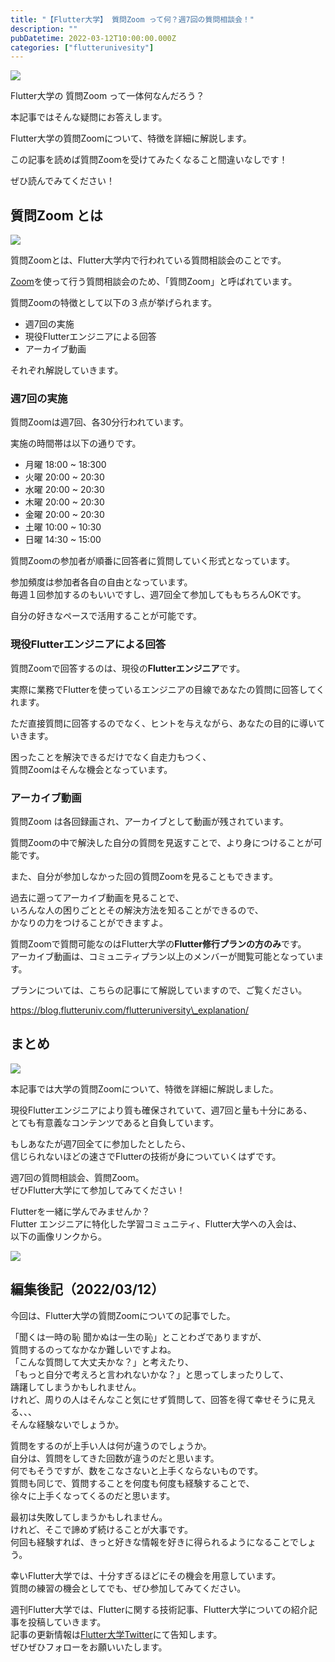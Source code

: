 ```yaml
---
title: "【Flutter大学】 質問Zoom って何？週7回の質問相談会！"
description: ""
pubDatetime: 2022-03-12T10:00:00.000Z
categories: ["flutterunivesity"]
---
```


![](https://blog.flutteruniv.com/wp-content/themes/cocoon-master/images/ojisan.png)

Flutter大学の 質問Zoom って一体何なんだろう？

本記事ではそんな疑問にお答えします。

Flutter大学の質問Zoomについて、特徴を詳細に解説します。

この記事を読めば質問Zoomを受けてみたくなること間違いなしです！

ぜひ読んでみてください！

## 質問Zoom とは

![](http://blog.flutteruniv.com/wp-content/uploads/2022/03/Meeting-1024x683.jpeg)

質問Zoomとは、Flutter大学内で行われている質問相談会のことです。

[Zoom](https://zoom.us/)を使って行う質問相談会のため、「質問Zoom」と呼ばれています。

質問Zoomの特徴として以下の３点が挙げられます。

*   週7回の実施
*   現役Flutterエンジニアによる回答
*   アーカイブ動画

それぞれ解説していきます。

### 週7回の実施

質問Zoomは週7回、各30分行われています。

実施の時間帯は以下の通りです。

*   月曜 18:00 ~ 18:300
*   火曜 20:00 ~ 20:30
*   水曜 20:00 ~ 20:30
*   木曜 20:00 ~ 20:30
*   金曜 20:00 ~ 20:30
*   土曜 10:00 ~ 10:30
*   日曜 14:30 ~ 15:00

質問Zoomの参加者が順番に回答者に質問していく形式となっています。

参加頻度は参加者各自の自由となっています。  
毎週１回参加するのもいいですし、週7回全て参加してももちろんOKです。

自分の好きなペースで活用することが可能です。

### 現役Flutterエンジニアによる回答

質問Zoomで回答するのは、現役の**Flutterエンジニア**です。

実際に業務でFlutterを使っているエンジニアの目線であなたの質問に回答してくれます。

ただ直接質問に回答するのでなく、ヒントを与えながら、あなたの目的に導いていきます。

困ったことを解決できるだけでなく自走力もつく、  
質問Zoomはそんな機会となっています。

### アーカイブ動画

質問Zoom は各回録画され、アーカイブとして動画が残されています。

質問Zoomの中で解決した自分の質問を見返すことで、より身につけることが可能です。

また、自分が参加しなかった回の質問Zoomを見ることもできます。

過去に遡ってアーカイブ動画を見ることで、  
いろんな人の困りごととその解決方法を知ることができるので、  
かなりの力をつけることができますよ。

質問Zoomで質問可能なのはFlutter大学の**Flutter修行プランの方のみ**です。  
アーカイブ動画は、コミュニティプラン以上のメンバーが閲覧可能となっています。

プランについては、こちらの記事にて解説していますので、ご覧ください。

https://blog.flutteruniv.com/flutteruniversity\_explanation/

## まとめ

![](http://blog.flutteruniv.com/wp-content/uploads/2022/03/meeting4-1024x683.jpeg)

本記事では大学の質問Zoomについて、特徴を詳細に解説しました。

現役Flutterエンジニアにより質も確保されていて、週7回と量も十分にある、  
とても有意義なコンテンツであると自負しています。

もしあなたが週7回全てに参加したとしたら、  
信じられないほどの速さでFlutterの技術が身についていくはずです。

週7回の質問相談会、質問Zoom。  
ぜひFlutter大学にて参加してみてください！

Flutterを一緒に学んでみませんか？  
Flutter エンジニアに特化した学習コミュニティ、Flutter大学への入会は、  
以下の画像リンクから。

[![](https://blog.flutteruniv.com/wp-content/uploads/2022/07/Flutter大学バナー.png)](//flutteruniv.com)

## 編集後記（2022/03/12）

今回は、Flutter大学の質問Zoomについての記事でした。

「聞くは一時の恥 聞かぬは一生の恥」とことわざでありますが、  
質問するのってなかなか難しいですよね。  
「こんな質問して大丈夫かな？」と考えたり、  
「もっと自分で考えろと言われないかな？」と思ってしまったりして、  
躊躇してしまうかもしれません。  
けれど、周りの人はそんなこと気にせず質問して、回答を得て幸せそうに見える、、、  
そんな経験ないでしょうか。

質問をするのが上手い人は何が違うのでしょうか。  
自分は、質問をしてきた回数が違うのだと思います。  
何でもそうですが、数をこなさないと上手くならないものです。  
質問も同じで、質問することを何度も何度も経験することで、  
徐々に上手くなってくるのだと思います。

最初は失敗してしまうかもしれません。  
けれど、そこで諦めず続けることが大事です。  
何回も経験すれば、きっと好きな情報を好きに得られるようになることでしょう。

幸いFlutter大学では、十分すぎるほどにその機会を用意しています。  
質問の練習の機会としてでも、ぜひ参加してみてください。

週刊Flutter大学では、Flutterに関する技術記事、Flutter大学についての紹介記事を投稿していきます。  
記事の更新情報は[Flutter大学Twitter](https://twitter.com/FlutterUniv)にて告知します。  
ぜひぜひフォローをお願いいたします。